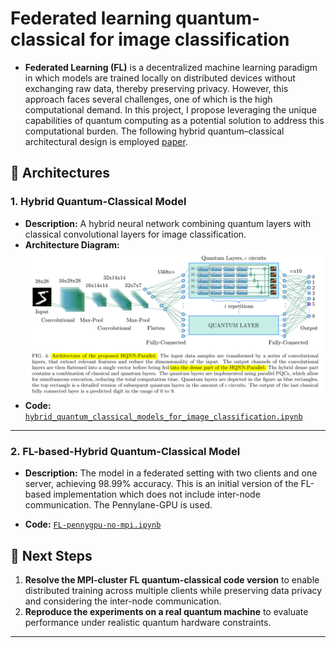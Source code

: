 # Federated learning quantum-classical for image classification 

- **Federated Learning (FL)** is a decentralized machine learning paradigm in which models are trained locally on distributed devices without exchanging raw data, thereby preserving privacy. However, this approach faces several challenges, one of which is the high computational demand. In this project, I propose leveraging the unique capabilities of quantum computing as a potential solution to address this computational burden.
The following hybrid quantum–classical architectural design is employed [paper](https://iopscience.iop.org/article/10.1088/2632-2153/ad2aef).

## 📌 Architectures

### **1. Hybrid Quantum-Classical Model**
- **Description:** A hybrid neural network combining quantum layers with classical convolutional layers for image classification.
- **Architecture Diagram:**  
  ![Architecture Design 1](images/qml%20Design%201.png)
- **Code:** [`hybrid_quantum_classical_models_for_image_classification.ipynb`](hybrid_quantum_classical_models_for_image_classification.ipynb)


---
### **2. FL-based-Hybrid Quantum-Classical Model**
- **Description:** The model in a federated setting with two clients and one server, achieving 98.99% accuracy. This is an initial version of the FL-based implementation  which does not include inter-node communication. The Pennylane-GPU is used.

- **Code:** [`FL-pennygpu-no-mpi.ipynb`](FL-pennygpu-no-mpi.ipynb)


## 🧪 Next Steps
1. **Resolve the MPI-cluster FL quantum-classical code version** to enable distributed training across multiple clients while preserving data privacy and considering the inter-node communication.  
2. **Reproduce the experiments on a real quantum machine** to evaluate performance under realistic quantum hardware constraints.

---




